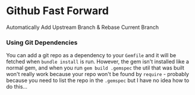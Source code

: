 # Github Fast Forward

Automatically Add Upstream Branch & Rebase Current Branch

### Using Git Dependencies

You can add a git repo as a dependency to your `Gemfile` and it will be fetched when `bundle install` is run. However, the gem isn't installed like a normal gem, and when you run `gem build .gemspec` the util that was built won't really work because your repo won't be found by `require` - probably because you need to list the repo in the `.gemspec` but I have no idea how to do this...
